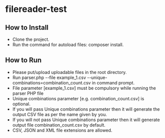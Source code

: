 # filereader-test

How to Install
---------------
- Clone the project.
- Run the command for autoload files: composer install.

How to Run
-----------
- Please put/upload uploadable files in the root directory.
- Run parser.php --file example_1.csv --unique-combinations=combination_count.csv in command prompt.
- File parameter [example_1.csv] must be compulsory while running the parser PHP file
- Unique combinations parameter [e.g. combination_count.csv] is optional.
- If you will pass Unique combinations parameter then it will generate the output CSV file as per the name given by you.
- If you will not pass Unique combinations parameter then it will generate output file combination_count.csv by default.
- CSV, JSON and XML file extensions are allowed.
